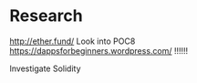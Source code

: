 <h1>Research</h1>

http://ether.fund/
Look into POC8
https://dappsforbeginners.wordpress.com/ !!!!!!

Investigate Solidity